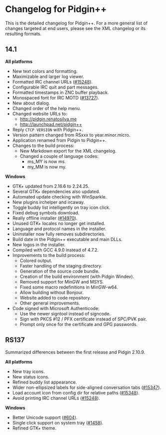 # Changelog for Pidgin++

This is the detailed changelog for Pidgin++. For a more general list of changes
targeted at end users, please see the XML changelog or its resulting formats.


## 14.1

**All platforms**
* New text colors and formatting.
* Maximizable and larger log viewer.
* Formatted IRC channel URLs ([#15248][3]).
* Configurable IRC quit and part messages.
* Formatted timestamps in ZNC buffer playback.
* Monospaced font for IRC MOTD ([#13727][8]).
* New about dialog.
* Changed order of the help menu.
* Changed website URLs to:
    - http://pidgin.renatosilva.me
    - http://launchpad.net/pidgin++
* Reply `CTCP VERSION` with Pidgin++.
* Version pattern changed from RSxxx to year.minor.micro.
* Application renamed from Pidgin to Pidgin++.
* Changes to the build process:
    - New Markdown export for the XML changelog.
    - Changed a couple of language codes:
        - ms_MY is now ms.
        - my_MM is now my.

**Windows**
* GTK+ updated from 2.16.6 to 2.24.25.
* Several GTK+ dependencies also updated.
* Automated update checking with WinSparkle.
* New plugins irchelper and ircaway.
* Toggle buddy list intelligently on tray icon click.
* Fixed debug symbols download.
* Really offline installer ([#14970][7]).
* Unused GTK+ locales no longer get installed.
* Language and protocol names in the installer.
* Uninstaller now fully removes subdirectories.
* Build date in the Pidgin++ executable and main DLLs.
* New logos in the installer.
* Compiled with GCC 4.9.0 instead of 4.7.2.
* Improvements to the build process:
    - Colored output.
    - Faster handling of the staging directory.
    - Generation of the source code bundle.
    - Creation of the build environment (with Pidgin Windev).
    - Removed support for MinGW and MSYS.
    - Fixed some macro redefinitions in MinGW-w64.
    - Allow building without Bonjour.
    - Website added to code repository.
    - Other general improvements.
* Code signed with Microsoft Authenticode:
    - Use the newer signtool instead of signcode.
    - Sign with PKCS #12 / PFX certificate instead of SPC/PVK pair.
    - Prompt only once for the certificate and GPG passwords.


## RS137

Summarized differences between the first release and Pidgin 2.10.9.

**All platforms**
* New tray icons.
* New status icons.
* Refined buddy list appearance.
* Wider non-ellipsized labels for side-aligned conversation tabs ([#15347][5]).
* Load account icon from config dir for relative paths ([#15348][4]).
* Avoid printing IRC channel URLs ([#15248][3]).

**Windows**
* Better Unicode support ([#604][2]).
* Single click support on system tray ([#1458][1]).
* Refined GTK+ theme.


[1]: https://developer.pidgin.im/ticket/1458
[2]: https://developer.pidgin.im/ticket/604
[3]: https://developer.pidgin.im/ticket/15248
[4]: https://developer.pidgin.im/ticket/15348
[5]: https://developer.pidgin.im/ticket/15347
[6]: https://developer.pidgin.im/ticket/16285
[7]: https://developer.pidgin.im/ticket/14970
[8]: https://developer.pidgin.im/ticket/13727

